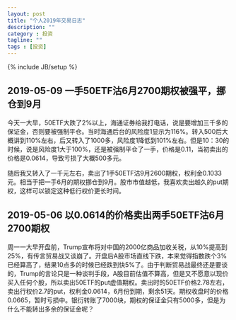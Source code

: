 ```yaml
---
layout: post
title: "个人2019年交易日志"
description: ""
category : 投资
tagline: ""
tags : [投资]
---
```

{% include JB/setup %}


## 2019-05-09 一手50ETF沽6月2700期权被强平，挪仓到9月

今天一大早，50ETF大跌了2%以上，海通证券给我打电话，说是要增加三千多的保证金，否则要被强制平仓。当时海通后台的风险度1显示为116%。转入500后大概讲到110%左右，后又转入了1000多，风险度1降低到101%左右。但是10：30的时候，说是风险度1大于100%，还是被强制平仓了一手，价格是0.11，当初卖出的价格是0.0614，导致亏损了大概500多元。

随后我又转入了一千元左右，卖出了1手50ETF沽9月2600期权，权利金0.1033元。相当于把一手6月的期权挪仓到9月。股市市值越低，我喜欢卖出越久的put期权，这样可以锁定这种低行权价更长时间。


## 2019-05-06 以0.0614的价格卖出两手50ETF沽6月2700期权

周一一大早开盘前，Trump宣布将对中国的2000亿商品加收关税，从10%提高到25%，有传言贸易战又谈崩了。开盘后A股市场直线下跌，本来觉得指数跌个3%已经算高了，结果10点多的时候已经跌到快5%了。由于判断贸易战最终还是要谈的，Trump的言论只是一种谈判手段，A股目前估值不算高，但是又不愿意以现价买入任何个股，所以卖出50ETF的put虚值期权。卖出时的50ETF价格2.78左右，卖出行权价2.7的put，权利金0.0614，6月份到期，剩余51天。期权收盘时的价格0.0665，暂时亏损中。银衍转账了7000块，期权的保证金只有5000多，但是为什么不能转出多余的保证金呢？
